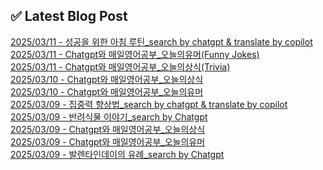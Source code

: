 
## ✅ Latest Blog Post
 
[2025/03/11 - 성공을 위한 아침 루틴_search by chatgpt &amp; translate by copilot](https://3hongstore.tistory.com/89) <br/>
[2025/03/11 - Chatgpt와 매일영어공부_오늘의유머(Funny Jokes)](https://3hongstore.tistory.com/88) <br/>
[2025/03/11 - Chatgpt와 매일영어공부_오늘의상식(Trivia)](https://3hongstore.tistory.com/87) <br/>
[2025/03/10 - Chatgpt와 매일영어공부_오늘의상식](https://3hongstore.tistory.com/86) <br/>
[2025/03/10 - Chatgpt와 매일영어공부_오늘의유머](https://3hongstore.tistory.com/85) <br/>
[2025/03/09 - 집중력 향상법_search by chatgpt &amp; translate by copilot](https://3hongstore.tistory.com/84) <br/>
[2025/03/09 - 반려식물 이야기_search by Chatgpt](https://3hongstore.tistory.com/83) <br/>
[2025/03/09 - Chatgpt와 매일영어공부_오늘의상식](https://3hongstore.tistory.com/82) <br/>
[2025/03/09 - Chatgpt와 매일영어공부_오늘의유머](https://3hongstore.tistory.com/81) <br/>
[2025/03/09 - 발렌타인데이의 유례_search by Chatgpt](https://3hongstore.tistory.com/80) <br/>
